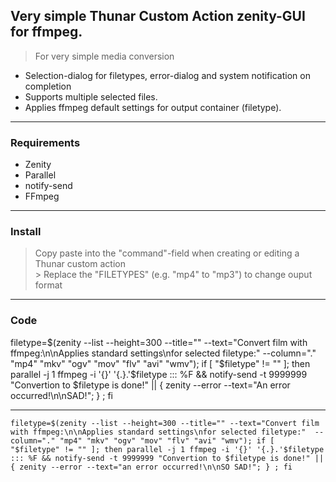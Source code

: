 Very simple Thunar Custom Action zenity-GUI for ffmpeg.
---
> For very simple media conversion 

* Selection-dialog for filetypes, error-dialog and system notification on completion   
* Supports multiple selected files.
* Applies ffmpeg default settings for output container (filetype).

---

### Requirements
* Zenity
* Parallel
* notify-send
* FFmpeg

---

### Install

> Copy paste into the "command"-field when creating or editing a Thunar custom action
<br/> > Replace the "FILETYPES" (e.g. "mp4" to "mp3") to change ouput format 

---

### Code

filetype=$(zenity --list --height=300 --title="" --text="Convert film with ffmpeg:\n\nApplies standard settings\nfor selected filetype:"  --column="." "mp4" "mkv" "ogv" "mov" "flv" "avi" "wmv"); if [ "$filetype" != "" ]; then parallel -j 1 ffmpeg -i '{}' '{.}.'$filetype ::: %F && notify-send -t 9999999 "Convertion to $filetype is done!" || { zenity --error --text="An error occurred!\n\nSAD!"; } ; fi

---

```
filetype=$(zenity --list --height=300 --title="" --text="Convert film with ffmpeg:\n\nApplies standard settings\nfor selected filetype:"  --column="." "mp4" "mkv" "ogv" "mov" "flv" "avi" "wmv"); if [ "$filetype" != "" ]; then parallel -j 1 ffmpeg -i '{}' '{.}.'$filetype ::: %F && notify-send -t 9999999 "Convertion to $filetype is done!" || { zenity --error --text="an error occurred!\n\nSO SAD!"; } ; fi
```

